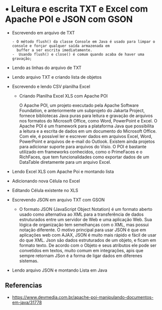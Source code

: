 #  • Leitura e escrita TXT e Excel com Apache POI e JSON com GSON


 - Escrevendo em arquivo de TXT

       - O método flush() da classe Console em Java é usado para limpar o console e forçar qualquer saída armazenada em 
         buffer a ser escrita imediatamente.
       -  Usando flush() e close() é comum quando acaba de haver uma gravação;
 - Lendo as linhas do arquivo de TXT

 - Lendo arquivo TXT e criando lista de objetos

 - Escrevendo e lendo CSV planilha Excel

   - Criando Planilha Excel XLS com Apache POI

     O Apache POI, um projeto executado pela Apache Software Foundation, e anteriormente um subprojeto do Jakarta Project, 
     fornece bibliotecas Java puras para leitura e gravação de arquivos nos formatos do Microsoft Office, como Word, 
     PowerPoint e Excel.
     O Apache POI é um framework para a plataforma Java que possibilita a leitura e a escrita de dados em um documento 
     do Microsoft Office. Com ele, é possível ler e escrever dados em arquivos Excel, Word, PowerPoint e arquivos de 
      e-mail do Outlook. Existem ainda projetos para adicionar suporte para arquivos do Visio. O POI é bastante utilizado
      em frameworks conhecidos, como o PrimeFaces e o RichFaces, que tem funcionalidades como exportar dados de um DataTable 
       diretamente para um arquivo Excel.

 - Lendo Excel XLS com Apache Poi e montando lista

 - Adicionando nova Célula no Excel

 - Editando Célula existente no XLS

 - Escrevendo JSON em arquivo TXT com GSON
   - O formato JSON (JavaScript Object Notation) é um formato aberto usado como alternativa ao XML para a transferência de
     dados estruturados entre um servidor de Web e uma aplicação Web. Sua lógica de organização tem semelhanças com o XML, 
     mas possui notação diferente. O motivo principal para usar JSON é que em aplicações web com AJAX, JSON é muito mais 
     rápido e fácil de usar do que XML.
     Json são dados estruturados de um objeto, e ficam em formato texto. De acordo com o Objeto e seus atributos ele pode 
     ser convetidos em textos, muito comum em integrações, apis que sempre retornam JSon é a forma de ligar dados em diferenes 
     sistemas.


 - Lendo arquivo JSON e montando Lista em Java

## Referencias

- https://www.devmedia.com.br/apache-poi-manipulando-documentos-em-java/31778